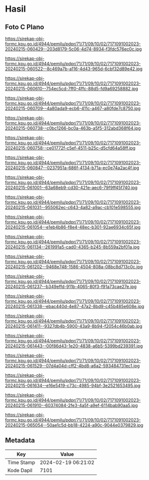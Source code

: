# Hasil

## Foto C Plano

https://sirekap-obj-formc.kpu.go.id/4944/pemilu/pdpr/71/71/09/10/02/7171091002023-20240215-060429--203d8179-5c06-4d74-8934-f3fdc576ec0c.jpg

https://sirekap-obj-formc.kpu.go.id/4944/pemilu/pdpr/71/71/09/10/02/7171091002023-20240215-060522--8c469a7b-a116-4d43-965d-6cbf32d89e42.jpg

https://sirekap-obj-formc.kpu.go.id/4944/pemilu/pdpr/71/71/09/10/02/7171091002023-20240215-060610--754ec5cd-7ff0-4ffc-88d5-fd9a69258882.jpg

https://sirekap-obj-formc.kpu.go.id/4944/pemilu/pdpr/71/71/09/10/02/7171091002023-20240215-060709--4a80ada9-ecb6-411c-a467-a80fde7c8750.jpg

https://sirekap-obj-formc.kpu.go.id/4944/pemilu/pdpr/71/71/09/10/02/7171091002023-20240215-060738--c0bc1266-bc0a-463b-a5f5-312abd368f64.jpg

https://sirekap-obj-formc.kpu.go.id/4944/pemilu/pdpr/71/71/09/10/02/7171091002023-20240215-060758--ce01772f-c5ef-4511-b25c-d5cfd64a58ff.jpg

https://sirekap-obj-formc.kpu.go.id/4944/pemilu/pdpr/71/71/09/10/02/7171091002023-20240215-060847--0237951a-686f-4134-b71a-ec0e74a2ac4f.jpg

https://sirekap-obj-formc.kpu.go.id/4944/pemilu/pdpr/71/71/09/10/02/7171091002023-20240215-061001--63a68eb9-cd30-421e-aec6-79f9ff45f740.jpg

https://sirekap-obj-formc.kpu.go.id/4944/pemilu/pdpr/71/71/09/10/02/7171091002023-20240215-061031--955062ec-c643-4a82-a9ac-cb101e598555.jpg

https://sirekap-obj-formc.kpu.go.id/4944/pemilu/pdpr/71/71/09/10/02/7171091002023-20240215-061054--e1eb4b86-f8e4-48ec-b301-92ae6934c65f.jpg

https://sirekap-obj-formc.kpu.go.id/4944/pemilu/pdpr/71/71/09/10/02/7171091002023-20240215-061134--261991a5-cad0-4365-b245-8b559a2bf01a.jpg

https://sirekap-obj-formc.kpu.go.id/4944/pemilu/pdpr/71/71/09/10/02/7171091002023-20240215-061202--9468e748-1586-4504-808a-08bc8d713c0c.jpg

https://sirekap-obj-formc.kpu.go.id/4944/pemilu/pdpr/71/71/09/10/02/7171091002023-20240215-061237--b349effd-911b-4065-80f3-f91a73cae27e.jpg

https://sirekap-obj-formc.kpu.go.id/4944/pemilu/pdpr/71/71/09/10/02/7171091002023-20240215-061338--ebac440d-4e87-47a2-8bd9-c45b485e608e.jpg

https://sirekap-obj-formc.kpu.go.id/4944/pemilu/pdpr/71/71/09/10/02/7171091002023-20240215-061411--9327db4b-5900-43a9-8b94-f2054c46b0ab.jpg

https://sirekap-obj-formc.kpu.go.id/4944/pemilu/pdpr/71/71/09/10/02/7171091002023-20240215-061443--00f86d43-1e20-4838-a6b5-5399bd239391.jpg

https://sirekap-obj-formc.kpu.go.id/4944/pemilu/pdpr/71/71/09/10/02/7171091002023-20240215-061529--07d4a04d-cff2-4bd8-a6a2-593484731ec1.jpg

https://sirekap-obj-formc.kpu.go.id/4944/pemilu/pdpr/71/71/09/10/02/7171091002023-20240215-061634--e16e5419-c73c-4985-94bf-3e2521653495.jpg

https://sirekap-obj-formc.kpu.go.id/4944/pemilu/pdpr/71/71/09/10/02/7171091002023-20240215-061910--60374084-2fe3-4a5f-a9ef-6114bab90aa5.jpg

https://sirekap-obj-formc.kpu.go.id/4944/pemilu/pdpr/71/71/09/10/02/7171091002023-20240215-065054--50ae1c5d-bb18-4224-a90c-9044e0379829.jpg


## Metadata

| Key        | Value               |
| ---------- | ------------------- |
| Time Stamp | 2024-02-19 06:21:02 |
| Kode Dapil | 7101                |




